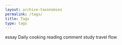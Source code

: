 ```yaml
---
layout: archive-taxonomies
permalink: /tags/
title: Tags
type: tags
---
```

essay
Daily
cooking
reading comment
study
travel
flow